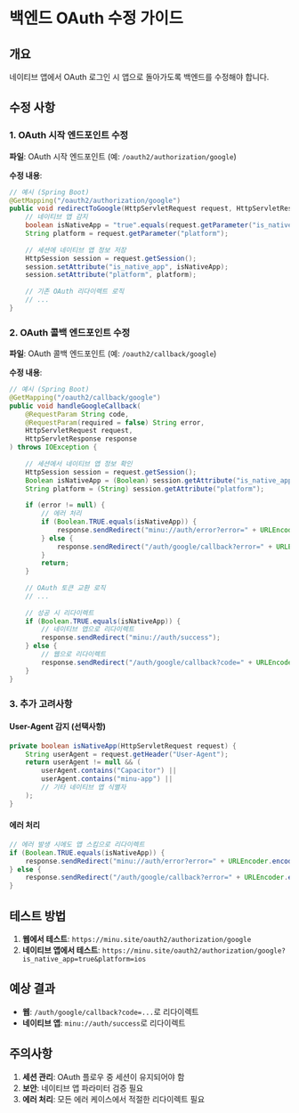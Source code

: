 # 백엔드 OAuth 수정 가이드

## 개요
네이티브 앱에서 OAuth 로그인 시 앱으로 돌아가도록 백엔드를 수정해야 합니다.

## 수정 사항

### 1. OAuth 시작 엔드포인트 수정
**파일**: OAuth 시작 엔드포인트 (예: `/oauth2/authorization/google`)

**수정 내용**:
```java
// 예시 (Spring Boot)
@GetMapping("/oauth2/authorization/google")
public void redirectToGoogle(HttpServletRequest request, HttpServletResponse response) {
    // 네이티브 앱 감지
    boolean isNativeApp = "true".equals(request.getParameter("is_native_app"));
    String platform = request.getParameter("platform");
    
    // 세션에 네이티브 앱 정보 저장
    HttpSession session = request.getSession();
    session.setAttribute("is_native_app", isNativeApp);
    session.setAttribute("platform", platform);
    
    // 기존 OAuth 리다이렉트 로직
    // ...
}
```

### 2. OAuth 콜백 엔드포인트 수정
**파일**: OAuth 콜백 엔드포인트 (예: `/oauth2/callback/google`)

**수정 내용**:
```java
// 예시 (Spring Boot)
@GetMapping("/oauth2/callback/google")
public void handleGoogleCallback(
    @RequestParam String code,
    @RequestParam(required = false) String error,
    HttpServletRequest request,
    HttpServletResponse response
) throws IOException {
    
    // 세션에서 네이티브 앱 정보 확인
    HttpSession session = request.getSession();
    Boolean isNativeApp = (Boolean) session.getAttribute("is_native_app");
    String platform = (String) session.getAttribute("platform");
    
    if (error != null) {
        // 에러 처리
        if (Boolean.TRUE.equals(isNativeApp)) {
            response.sendRedirect("minu://auth/error?error=" + URLEncoder.encode(error, "UTF-8"));
        } else {
            response.sendRedirect("/auth/google/callback?error=" + URLEncoder.encode(error, "UTF-8"));
        }
        return;
    }
    
    // OAuth 토큰 교환 로직
    // ...
    
    // 성공 시 리다이렉트
    if (Boolean.TRUE.equals(isNativeApp)) {
        // 네이티브 앱으로 리다이렉트
        response.sendRedirect("minu://auth/success");
    } else {
        // 웹으로 리다이렉트
        response.sendRedirect("/auth/google/callback?code=" + URLEncoder.encode(code, "UTF-8"));
    }
}
```

### 3. 추가 고려사항

#### User-Agent 감지 (선택사항)
```java
private boolean isNativeApp(HttpServletRequest request) {
    String userAgent = request.getHeader("User-Agent");
    return userAgent != null && (
        userAgent.contains("Capacitor") || 
        userAgent.contains("minu-app") ||
        // 기타 네이티브 앱 식별자
    );
}
```

#### 에러 처리
```java
// 에러 발생 시에도 앱 스킴으로 리다이렉트
if (Boolean.TRUE.equals(isNativeApp)) {
    response.sendRedirect("minu://auth/error?error=" + URLEncoder.encode(errorMessage, "UTF-8"));
} else {
    response.sendRedirect("/auth/google/callback?error=" + URLEncoder.encode(errorMessage, "UTF-8"));
}
```

## 테스트 방법

1. **웹에서 테스트**: `https://minu.site/oauth2/authorization/google`
2. **네이티브 앱에서 테스트**: `https://minu.site/oauth2/authorization/google?is_native_app=true&platform=ios`

## 예상 결과

- **웹**: `/auth/google/callback?code=...`로 리다이렉트
- **네이티브 앱**: `minu://auth/success`로 리다이렉트

## 주의사항

1. **세션 관리**: OAuth 플로우 중 세션이 유지되어야 함
2. **보안**: 네이티브 앱 파라미터 검증 필요
3. **에러 처리**: 모든 에러 케이스에서 적절한 리다이렉트 필요

